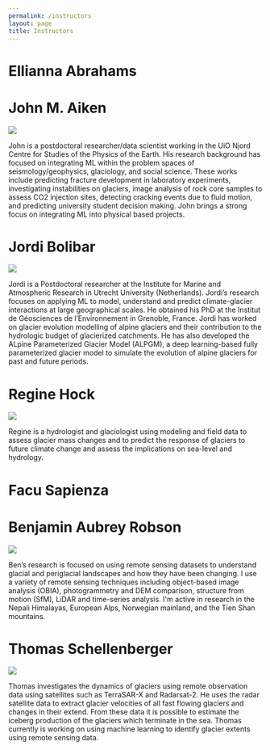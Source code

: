 ```yaml
---
permalink: /instructors
layout: page
title: Instructors
---
```


# Ellianna Abrahams

# John M. Aiken
<img src ="https://i.imgur.com/EjNd8RI.png">

John is a postdoctoral researcher/data scientist working in the UiO Njord Centre for Studies of the Physics of the Earth. His research background has focused on integrating ML within the problem spaces of seismology/geophysics, glaciology, and social science. These works include predicting fracture development in laboratory experiments, investigating instabilities on glaciers, image analysis of rock core samples to assess CO2 injection sites, detecting cracking events due to fluid motion, and predicting university student decision making. John brings a strong focus on integrating ML into physical based projects.

# Jordi Bolibar
<img src="https://jordibolibar.files.wordpress.com/2018/03/img_20180228_095507667_hdr.jpg">

Jordi is a Postdoctoral researcher at the Institute for Marine and Atmospheric Research in Utrecht University (Netherlands). Jordi’s research focuses on applying ML to model, understand and predict climate-glacier interactions at large geographical scales. He obtained his PhD at the Institut de Géosciences de l’Environnement in Grenoble, France. Jordi has worked on glacier evolution modelling of alpine glaciers and their contribution to the hydrologic budget of glacierized catchments. He has also developed the ALpine Parameterized Glacier Model (ALPGM), a deep learning-based fully parameterized glacier model to simulate the evolution of alpine glaciers for past and future periods.

# Regine Hock 
<img src="https://www.mn.uio.no/geo/english/people/aca/geohyd/regineho/regine-hock-150px.png">

Regine is a hydrologist and glaciologist using modeling and field data to assess glacier mass changes and to predict the response of glaciers to future climate change and assess the implications on sea-level and hydrology.

# Facu Sapienza


# Benjamin Aubrey Robson
<img src="https://www.uib.no/sites/w3.uib.no/files/media/img_1527.jpg">

Ben’s research is focused on using remote sensing datasets to understand glacial and periglacial landscapes and how they have been changing. I use a variety of remote sensing techniques including object-based image analysis (OBIA), photogrammetry and DEM comparison, structure from motion (SfM), LiDAR and time-series analysis. I'm active in research in the Nepali Himalayas, European Alps, Norwegian mainland, and the Tien Shan mountains.

# Thomas Schellenberger
<img src="https://www.mn.uio.no/geo/forskning/aktuelt/arrangementer/disputaser/2016/pdf/schellenberger150px.jpg">

Thomas investigates the dynamics of glaciers using remote observation data using satellites such as  TerraSAR-X and Radarsat-2. He uses the radar satellite data to extract glacier velocities of all fast flowing glaciers and changes in their extend. From these data it is possible to estimate the iceberg production of the glaciers which terminate in the sea. Thomas currently is working on using machine learning to identify glacier extents using remote sensing data.

